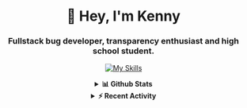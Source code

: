 <div align="center"> 

<h1> 👋 Hey, I'm Kenny </h1>
<h3> Fullstack bug developer, transparency enthusiast and high school student. </h3>
 
[![My Skills](https://skillicons.dev/icons?i=js,ts,html,css,git)](https://skillicons.dev)
 
<details>
 <summary> <b>📊 Github Stats</b></summary>
  <br/>

<!-- ![](https://komarev.com/ghpvc/?username=devkennyy&style=for-the-badge&label=PROFILE+VISITORS&color=f58804) -->
  
[![GitHub Streak](https://github-readme-streak-stats.herokuapp.com?user=devkennyy&theme=dark&hide_border=true&date_format=M%20j%5B%2C%20Y%5D)](https://git.io/streak-stats)

![My GitHub stats](https://github-readme-stats.vercel.app/api?username=devkennyy&theme=slateorange&show_icons=true&title_color=f58804&hide_border=true&bg_color=101414&hide_title=true&count_private=true)
</details>
 
<details>
 <summary> <b>⚡ Recent Activity</b></summary>
 <!--START_SECTION:activity-->
</details>
</div>

